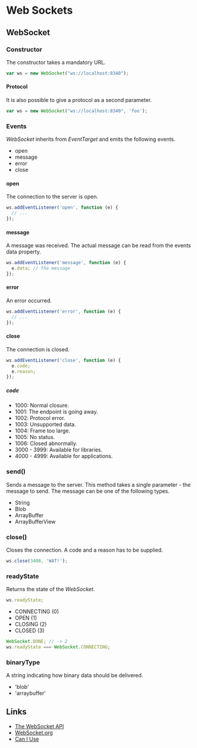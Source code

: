 # Web Sockets

## WebSocket

### Constructor

The constructor takes a mandatory URL.

```javascript
var ws = new WebSocket("ws://localhost:8340");
```

#### Protocol

It is also possible to give a protocol as a second parameter.

```javascript
var ws = new WebSocket("ws://localhost:8340", 'foo');
```

### Events

_WebSocket_ inherits from _EventTarget_ and emits the following events.

- open
- message
- error
- close

#### open

The connection to the server is open.

```javascript
ws.addEventListener('open', function (e) {
  // ...
});
```

#### message

A message was received. The actual message can be read from the events data property.

```javascript
ws.addEventListener('message', function (e) {
  e.data; // The message
});
```

#### error

An error occurred.

```javascript
ws.addEventListener('error', function (e) {
  // ...
});
```

#### close

The connection is closed.

```javascript
ws.addEventListener('close', function (e) {
  e.code;
  e.reason;
});
```

##### code

- 1000: Normal closure.
- 1001: The endpoint is going away.
- 1002: Protocol error.
- 1003: Unsupported data.
- 1004: Frame too large.
- 1005: No status.
- 1006: Closed abnormally.
- 3000 - 3999: Available for libraries.
- 4000 - 4999: Available for applications.

### send()

Sends a message to the server. This method takes a single parameter - the message to send. The message can be one of the following types.

- String
- Blob
- ArrayBuffer
- ArrayBufferView

### close()

Closes the connection. A code and a reason has to be supplied.

```javascript
ws.close(3408, 'WAT!');
```

### readyState

Returns the state of the _WebSocket_.

```javascript
ws.readyState;
```

- CONNECTING (0)
- OPEN (1)
- CLOSING (2)
- CLOSED (3)

```javascript
WebSocket.DONE; // -> 2
ws.readyState === WebSocket.CONNECTING;
```

### binaryType

A string indicating how binary data should be delivered.

- 'blob'
- 'arraybuffer'


## Links

- [The WebSocket API](http://www.w3.org/TR/websockets/)
- [WebSocket.org](http://www.websocket.org/)
- [Can I Use](http://caniuse.com/#feat=websockets)